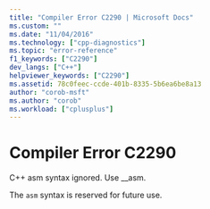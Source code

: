 ```yaml
---
title: "Compiler Error C2290 | Microsoft Docs"
ms.custom: ""
ms.date: "11/04/2016"
ms.technology: ["cpp-diagnostics"]
ms.topic: "error-reference"
f1_keywords: ["C2290"]
dev_langs: ["C++"]
helpviewer_keywords: ["C2290"]
ms.assetid: 78c0feec-ccde-401b-8335-5b6ea6be8a13
author: "corob-msft"
ms.author: "corob"
ms.workload: ["cplusplus"]
---
```

# Compiler Error C2290
C++ asm syntax ignored. Use __asm.  
  
 The `asm` syntax is reserved for future use.